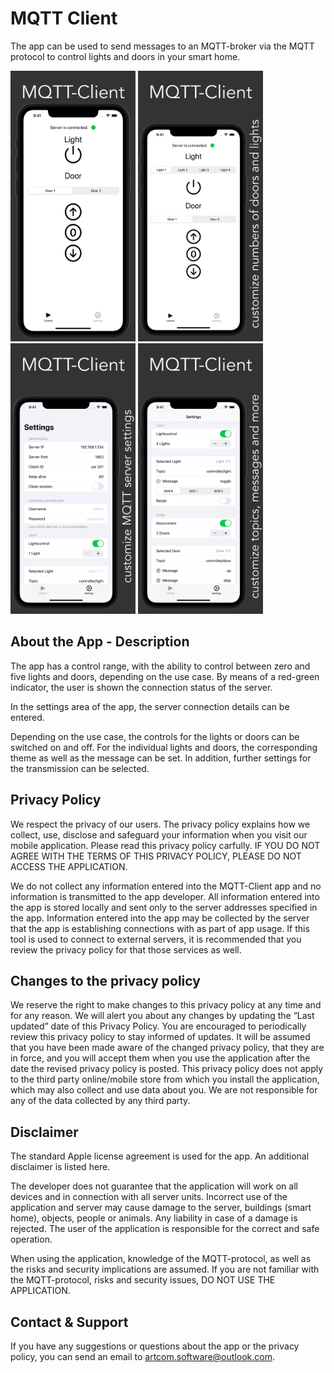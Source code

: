 # MQTT Client
The app can be used to send messages to an MQTT-broker via the MQTT protocol to control lights and doors in your smart home.
<div>
<img src="/1_6.5.jpeg" alt="Employee data" title="Employee Data title" width="200">
<img src="/2_6.5.jpeg" alt="Employee data" title="Employee Data title" width="200">
<img src="/3_6.5.jpeg" alt="Employee data" title="Employee Data title" width="200">
<img src="/4_6.5.jpeg" alt="Employee data" title="Employee Data title" width="200">
</div>

## About the App - Description
The app has a control range, with the ability to control between zero and five lights and doors, depending on the use case. By means of a red-green indicator, the user is shown the connection status of the server.

In the settings area of the app, the server connection details can be entered.

Depending on the use case, the controls for the lights or doors can be switched on and off. For the individual lights and doors, the corresponding theme as well as the message can be set. In addition, further settings for the transmission can be selected.

## Privacy Policy
We respect the privacy of our users. The privacy policy explains how we collect, use, disclose and safeguard your information when you visit our mobile application. Please read this privacy policy carfully. IF YOU DO NOT AGREE WITH THE TERMS OF THIS PRIVACY POLICY, PLEASE DO NOT ACCESS THE APPLICATION.

We do not collect any information entered into the MQTT-Client app and no information is transmitted to the app developer. All information entered into the app is stored locally and sent only to the server addresses specified in the app. Information entered into the app may be collected by the server that the app is establishing connections with as part of app usage. If this tool is used to connect to external servers, it is recommended that you review the privacy policy for that those services as well.


## Changes to the privacy policy
We reserve the right to make changes to this privacy policy at any time and for any reason. We will alert you about any changes by updating the “Last updated” date of this Privacy Policy. You are encouraged to periodically review this privacy policy to stay informed of updates. It will be assumed that you have been made aware of the changed privacy policy, that they are in force, and you will accept them when you use the application after the date the revised privacy policy is posted.
This privacy policy does not apply to the third party online/mobile store from which you install the application, which may also collect and use data about you. We are not responsible for any of the data collected by any third party.

## Disclaimer
The standard Apple license agreement is used for the app. An additional disclaimer is listed here.

The developer does not guarantee that the application will work on all devices and in connection with all server units. 
Incorrect use of the application and server may cause damage to the server, buildings (smart home), objects, people or animals.
Any liability in case of a damage is rejected. The user of the application is responsible for the correct and safe operation.

When using the application, knowledge of the MQTT-protocol, as well as the risks and security implications are assumed. If you are not familiar with the MQTT-protocol, risks and security issues, DO NOT USE THE APPLICATION.


## Contact & Support
If you have any suggestions or questions about the app or the privacy policy, you can send an email to artcom.software@outlook.com.
